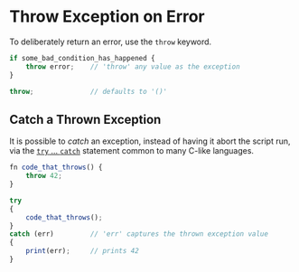 Throw Exception on Error
========================

To deliberately return an error, use the `throw` keyword.

```js
if some_bad_condition_has_happened {
    throw error;    // 'throw' any value as the exception
}

throw;              // defaults to '()'
```


Catch a Thrown Exception
------------------------

It is possible to _catch_ an exception, instead of having it abort the script run, via the
[`try` ... `catch`](../control-flow/try-catch.md) statement common to many C-like languages.

```js
fn code_that_throws() {
    throw 42;
}

try
{
    code_that_throws();
}
catch (err)         // 'err' captures the thrown exception value
{
    print(err);     // prints 42
}
```
